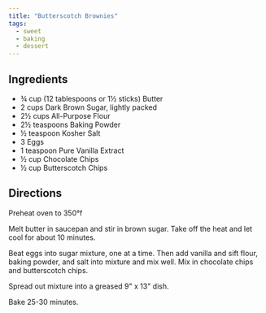 ```yaml
---
title: "Butterscotch Brownies"
tags:
  - sweet
  - baking
  - dessert
---
```


## Ingredients

- ¾ cup (12 tablespoons or 1½ sticks) Butter
- 2 cups Dark Brown Sugar, lightly packed
- 2½ cups All-Purpose Flour
- 2½ teaspoons Baking Powder
- ½ teaspoon Kosher Salt
- 3 Eggs
- 1 teaspoon Pure Vanilla Extract
- ½ cup Chocolate Chips
- ½ cup Butterscotch Chips

## Directions

Preheat oven to 350°f

Melt butter in saucepan and stir in brown sugar. Take off the heat and let cool for about 10 minutes.

Beat eggs into sugar mixture, one at a time. Then add vanilla and sift flour, baking powder, and salt into mixture and mix well. Mix in chocolate chips and butterscotch chips.

Spread out mixture into a greased 9" x 13" dish.

Bake 25-30 minutes.
